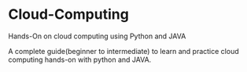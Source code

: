 # Cloud-Computing
Hands-On on cloud computing using Python and JAVA

A complete guide(beginner to intermediate) to learn and practice cloud computing hands-on with python and JAVA.

